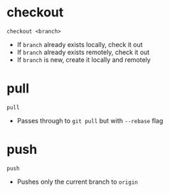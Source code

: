 
checkout
========

`checkout <branch>`

* If `branch` already exists locally, check it out
* If `branch` already exists remotely, check it out
* If `branch` is new, create it locally and remotely

pull
====

`pull`

* Passes through to `git pull` but with `--rebase` flag

push
====

`push`

* Pushes only the current branch to `origin`

